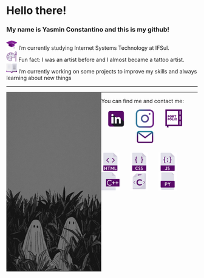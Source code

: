 <h1> Hello there! </h1>
<h3> My name is Yasmin Constantino and this is my github! </h3>

  <p>
    <img src="icons/mortarboard.png" width="28" padding="5"/> I’m currently studying Internet Systems Technology at IFSul.
    <br>
    <img src="icons/palette.png" width="28" padding="5"/>  Fun fact: I was an artist before and I almost became a tattoo artist.
    <br>
    <img src="icons/book.png" width="28" padding="5"/> I’m currently working on some projects to improve my skills and always learning about new things
    <br>
  </p>

  <hr>

<img src="Ghost Wallpaper.jpeg" width="250" align="left">
<hr>
<p> You can find me and contact me:</p>

<div align="center">
  <a href="https://www.linkedin.com/in/yasmin-constantino/"><img src="icons/linkedin (2).png" width="48"/></a>
    &#8287;&#8287;&#8287;&#8287;&#8287;
  <a href="https://www.instagram.com/the.yasminconstantino/"><img src="icons/instagram (1).png" width="48"/></a>
    &#8287;&#8287;&#8287;&#8287;&#8287;
  <a href="https://yasminconstantino.github.io/Portfolio/"><img src="icons/portfolio (1).png" width="48"/></a>
    &#8287;&#8287;&#8287;&#8287;&#8287;
  <a href='mailto:theyasminconstantino@gmail.com'><img src="icons/email (1).png" width="43"/></a>
    &#8287;&#8287;&#8287;&#8287;&#8287;
</div>

<br>

<img src="icons/html (3).png" width="48"/>
  &#8287;&#8287;&#8287;&#8287;&#8287;
<img src="icons/css (1).png" width="48"/>
  &#8287;&#8287;&#8287;&#8287;&#8287;
<img src="icons/javascript.png" width="48"/>
  &#8287;&#8287;&#8287;&#8287;&#8287;
<img src="icons/c.png" width="48"/>
  &#8287;&#8287;&#8287;&#8287;&#8287;
<img src="icons/c-.png" width="48"/>
  &#8287;&#8287;&#8287;&#8287;&#8287;
<img src="icons/python-file.png" width="48"/>

<!--
<img style="width=100px;  src="Ghost Wallpaper.jpeg">
      -->



<!--
**yasminconstantino/yasminconstantino** is a ✨ _special_ ✨ repository because its `README.md` (this file) appears on your GitHub profile.

Here are some ideas to get you started:

- 🌱 I’m currently learning ...
- 👯 I’m looking to collaborate on ...
- 🤔 I’m looking for help with ...
- 💬 Ask me about ...
- 📫 How to reach me: ...
- 😄 Pronouns: ...
-->
